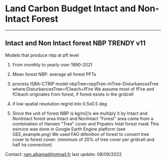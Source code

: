 # Land Carbon Budget Intact and Non-Intact Forest
------------------------------------
  Intact and Non Intact forest NBP
            TRENDY v11
-------------------------------------

Models that produce nbp at pft level
1) From monthly to yearly over  1990-2021 
2) Mean forest NBP: average all forest PFTs

3) process ISBA-CTRIP model 
   nbpTree=nppTree-rhTree-DisturbancesTree
   where:DisturbancesTree=fCleach+fFire
   We assume most of fFire and fCleach originates from forest, if forest exists in the gridcell 


4) if low spatial resolution regrid into 0.5x0.5 deg
5) Since the unit of forest NBP is kg/m2/s 
   we multiply it by Intact and NonIntact forest area 
   Intact and NonIntact "Forest" area came from a combination of Hansen "Tree" cover and Popatov Intat forest mask
   This exircice was done in Google Earth Engine platform (see GEE_example.png)
   We used FAO difenition of forest to convert tree cover to forest cover: (minimum of 20% of tree cover per gridcell and half ha connection)  

Contact: ram.alkama@hotmail.fr
last update: 08/09/2022
